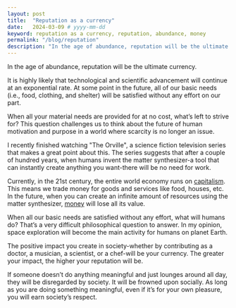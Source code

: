 ```yaml
---
layout: post
title:  "Reputation as a currency"
date:   2024-03-09 # yyyy-mm-dd
keyword: reputation as a currency, reputation, abundance, money
permalink: "/blog/reputation"
description: "In the age of abundance, reputation will be the ultimate currency."
---
```


In the age of abundance, reputation will be the ultimate currency.

It is highly likely that technological and scientific advancement will continue at an exponential rate. At some point in the future, all of our basic needs (i.e., food, clothing, and shelter) will be satisfied without any effort on our part.

When all your material needs are provided for at no cost, what’s left to strive for? This question challenges us to think about the future of human motivation and purpose in a world where scarcity is no longer an issue.

I recently finished watching "The Orville", a science fiction television series that makes a great point about this. The series suggests that after a couple of hundred years, when humans invent the matter synthesizer-a tool that can instantly create anything you want-there will be no need for work.

Currently, in the 21st century, the entire world economy runs on <a href="https://prashantkikani.com/blog/capitalism" target="_blank">capitalism</a>. This means we trade money for goods and services like food, houses, etc. In the future, when you can create an infinite amount of resources using the matter synthesizer, <a href="https://prashantkikani.com/blog/money" target="_blank">money</a> will lose all its value.

When all our basic needs are satisfied without any effort, what will humans do? That’s a very difficult philosophical question to answer. In my opinion, space exploration will become the main activity for humans on planet Earth.

The positive impact you create in society-whether by contributing as a doctor, a musician, a scientist, or a chef-will be your currency. The greater your impact, the higher your reputation will be.

If someone doesn’t do anything meaningful and just lounges around all day, they will be disregarded by society. It will be frowned upon socially. As long as you are doing something meaningful, even if it’s for your own pleasure, you will earn society’s respect.
